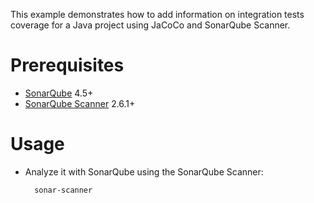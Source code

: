 This example demonstrates how to add information on integration tests coverage for a Java project using JaCoCo and SonarQube Scanner.

Prerequisites
=============
* [SonarQube](http://www.sonarqube.org/downloads/) 4.5+
* [SonarQube Scanner](http://docs.sonarqube.org/display/SCAN/Analyzing+with+SonarQube+Scanner) 2.6.1+

Usage
=====
* Analyze it with SonarQube using the SonarQube Scanner:

        sonar-scanner
        